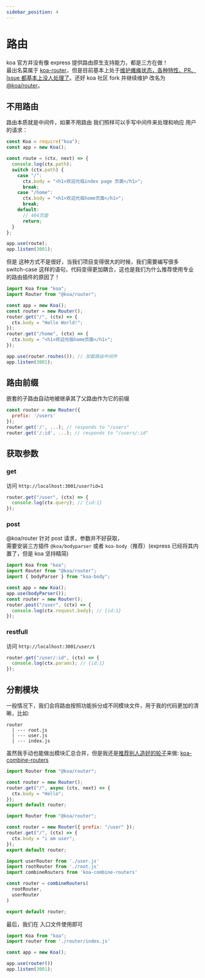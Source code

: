```yaml
---
sidebar_position: 4
---
```


# 路由

koa 官方并没有像 express 提供路由原生支持能力，都是三方在做！  
最出名莫属于 [koa-router](https://github.com/ZijianHe/koa-router)，但是目前基本上处于[维护瘫痪状态，各种特性、PR、Issue 都基本上没人处理了](https://www.zhihu.com/question/310604967)。还好 koa 社区 fork 并继续维护 改名为 [@koa/router](https://github.com/koajs/router)。

## 不用路由

路由本质就是中间件，如果不用路由 我们照样可以手写中间件来处理和响应 用户的请求：

```js
const Koa = require("koa");
const app = new Koa();

const route = (ctx, next) => {
  console.log(ctx.path);
  switch (ctx.path) {
    case "/":
      ctx.body = "<h1>欢迎光临index page 页面</h1>";
      break;
    case "/home":
      ctx.body = "<h1>欢迎光临home页面</h1>";
      break;
    default:
      // 404页面
      return;
  }
};

app.use(route);
app.listen(3001);
```

但是 这种方式不是很好，当我们项目变得很大的时候，我们需要编写很多 switch-case 这样的语句，代码变得更加耦合，这也是我们为什么推荐使用专业的路由插件的原因了！

```js
import Koa from "koa";
import Router from "@koa/router";

const app = new Koa();
const router = new Router();
router.get("/", (ctx) => {
  ctx.body = "Hello World!";
});
router.get("/home", (ctx) => {
  ctx.body = "<h1>欢迎光临home页面</h1>";
});

app.use(router.routes()); // 加载路由中间件
app.listen(3001);
```

## 路由前缀

嵌套的子路由自动地被继承其了父路由作为它的前缀

```js
const router = new Router({
  prefix: '/users'
});
router.get('/', ...); // responds to "/users"
router.get('/:id', ...); // responds to "/users/:id"
```

## 获取参数

### get

访问 `http://localhost:3001/user?id=1`

```js
router.get("/user", (ctx) => {
  console.log(ctx.query); // {id:1}
});
```

### post

@koa/router 针对 post 请求，参数并不好获取，  
需要安装三方插件 `@koa/bodyparser` 或者 `koa-body`（推荐）(express 已经将其内置了，但是 koa 坚持精简)

```js
import Koa from "koa";
import Router from "@koa/router";
import { bodyParser } from "koa-body";

const app = new Koa();
app.use(bodyParser());
const router = new Router();
router.post("/user", (ctx) => {
  console.log(ctx.request.body); // {id:1}
});
```

### restfull

访问 `http://localhost:3001/user/1`

```js
router.get("/user/:id", (ctx) => {
  console.log(ctx.params); // {id:1}
});
```

## 分割模块

一般情况下，我们会将路由按照功能拆分成不同模块文件，用于我的代码更加的清晰，比如:

```
router
  | --- root.js
  | --- user.js
  | --- index.js
```

虽然我手动也能做出模块汇总合并，但是我还是[推荐别人造好的轮子](https://stackoverflow.com/a/39301972/24214332)来做: [koa-combine-routers](https://github.com/saadq/koa-combine-routers)

```js title="router/root.js"
import Router from "@koa/router";

const router = new Router();
router.get("/", async (ctx, next) => {
  ctx.body = "Hello";
});
export default router;
```

```js title="router/user.js"
import Router from "@koa/router";

const router = new Router({ prefix: "/user" });
router.get("/", (ctx) => {
  ctx.body = "i am user";
});
export default router;
```

```js title="router/index.js"
import userRouter from './user.js'
import rootRouter from './root.js'
import combineRouters from 'koa-combine-routers'

const router = combineRouters(
  rootRouter,
  userRouter
)

export default router;
```


最后，我们在 入口文件使用即可
```js title="app.js"
import Koa from "koa";
import router from './router/index.js'

const app = new Koa();

app.use(router())
app.listen(3001);
```